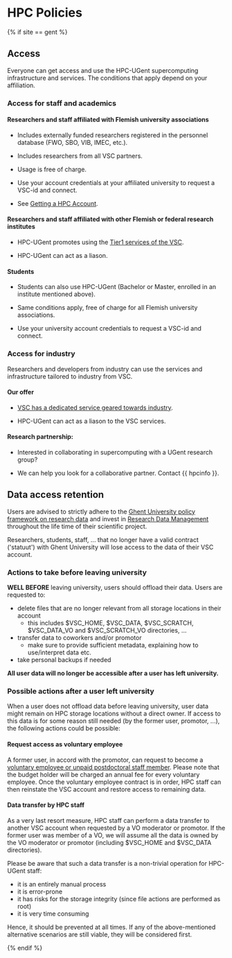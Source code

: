 # HPC Policies

{% if site == gent %}

## Access
Everyone can get access and use the HPC-UGent supercomputing infrastructure and services.
The conditions that apply depend on your affiliation.

### Access for staff and academics

#### Researchers and staff affiliated with Flemish university associations

-   Includes externally funded researchers registered in the
    personnel database (FWO, SBO, VIB, IMEC, etc.).

-   Includes researchers from all VSC partners.

-   Usage is free of charge.

-   Use your account credentials at your affiliated university
    to request a VSC-id and connect.

-   See [Getting a HPC Account](../../account).

#### Researchers and staff affiliated with other Flemish or federal research institutes

-   HPC-UGent promotes using the [Tier1 services of the VSC](https://www.vscentrum.be/compute).

-   HPC-UGent can act as a liason.

#### Students

-   Students can also use HPC-UGent (Bachelor or Master,
    enrolled in an institute mentioned above).

-   Same conditions apply, free of charge for all Flemish university associations.

-   Use your university account credentials to request a VSC-id and connect.

### Access for industry

Researchers and developers from industry can use the services and infrastructure tailored to industry from VSC.

#### Our offer

-   [VSC has a dedicated service geared towards industry](https://www.vscentrum.be/getaccess).

-   HPC-UGent can act as a liason to the VSC services.

#### Research partnership:

-   Interested in collaborating in supercomputing with a UGent research group?

-   We can help you look for a collaborative partner. Contact {{ hpcinfo }}.



## Data access retention

Users are advised to strictly adhere to the [Ghent University policy framework on research data](https://codex.ugent.be?regid=REG000092&lang=en)
and invest in [Research Data Management](https://www.ugent.be/en/research/openscience/datamanagement) throughout the life time of their scientific project.

Researchers, students, staff, ... that no longer have a valid contract ('statuut') with Ghent University will lose access to the data of their VSC account.

### Actions to take before leaving university

**WELL BEFORE** leaving university, users should offload their data.
Users are requested to:

- delete files that are no longer relevant from all storage locations in their account
    - this includes $VSC_HOME, $VSC_DATA, $VSC_SCRATCH, $VSC_DATA_VO and $VSC_SCRATCH_VO directories, ...
- transfer data to coworkers and/or promotor
    - make sure to provide sufficient metadata, explaining how to use/interpret data etc.
- take personal backups if needed

**All user data will no longer be accessible after a user has left university.**


### Possible actions after a user left university

When a user does not offload data before leaving university, user data might remain on HPC storage locations without a direct owner.
If access to this data is for some reason still needed (by the former user, promotor, ...), the following actions could be possible:

#### Request access as voluntary employee

A former user, in accord with the promotor, can request to become a
[voluntary employee or unpaid postdoctoral staff member](https://ugentbe.sharepoint.com/\:u\:/r/sites/intranet-personeelszaken/SitePages/en/Vrijwillig-medewerker-en-postdoctoraal-onbezoldigd-medewerker.aspx).
Please note that the budget holder will be charged an annual fee for every voluntary employee.
Once the voluntary employee contract is in order, HPC staff can then reinstate the VSC account and restore access to remaining data.

#### Data transfer by HPC staff

As a very last resort measure, HPC staff can perform a data transfer to another VSC account when requested by a VO moderator or promotor.
If the former user was member of a VO, we will assume all the data is owned by the VO moderator or promotor (including $VSC_HOME and $VSC_DATA directories).

Please be aware that such a data transfer is a non-trivial operation for HPC-UGent staff:

- it is an entirely manual process
- it is error-prone
- it has risks for the storage integrity (since file actions are performed as root)
- it is very time consuming

Hence, it should be prevented at all times.
If any of the above-mentioned alternative scenarios are still viable, they will be considered first.

{% endif %}
